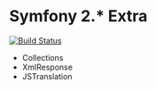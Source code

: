 Symfony 2.* Extra
======================

[![Build Status](https://travis-ci.org/ZhukV/NGSymfonyExtra.png)](https://travis-ci.org/ZhukV/NGSymfonyExtra)

 - Collections
 - XmlResponse
 - JSTranslation
